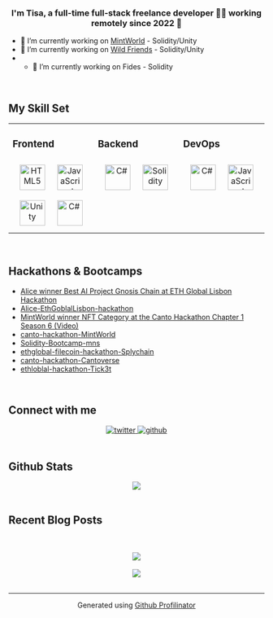 ### <div align="center">I'm Tisa, a full-time full-stack freelance developer 👩‍🎓 working remotely since 2022 🚀</div>  
  

- 🔭 I’m currently working on [MintWorld](https://github.com/mintworldgame) - Solidity/Unity
- 🔭 I’m currently working on [Wild Friends](https://wildfriends.xyz/) - Solidity/Unity
- - 🔭 I’m currently working on Fides - Solidity
  

<br/>  


## My Skill Set  
<table><tr><td valign="top" width="33%">



### Frontend  
<div align="center">  
<a href="https://en.wikipedia.org/wiki/HTML5" target="_blank"><img style="margin: 10px" src="https://profilinator.rishav.dev/skills-assets/html5-original-wordmark.svg" alt="HTML5" height="50" /></a>  
<a href="https://www.javascript.com/" target="_blank"><img style="margin: 10px" src="https://profilinator.rishav.dev/skills-assets/javascript-original.svg" alt="JavaScript" height="50" /></a>  
<a href="https://unity.com/" target="_blank"><img style="margin: 10px" src="https://profilinator.rishav.dev/skills-assets/unity.png" alt="Unity" height="50" /></a>  
<a href="https://docs.microsoft.com/en-us/dotnet/csharp/" target="_blank"><img style="margin: 10px" src="https://profilinator.rishav.dev/skills-assets/csharp-original.svg" alt="C#" height="50" /></a>  
</div>

</td><td valign="top" width="33%">



### Backend  
<div align="center">  
<a href="https://docs.microsoft.com/en-us/dotnet/csharp/" target="_blank"><img style="margin: 10px" src="https://profilinator.rishav.dev/skills-assets/csharp-original.svg" alt="C#" height="50" /></a>  
<a href="https://docs.soliditylang.org/en/latest/index.html" target="_blank"><img style="margin: 10px" src="https://docs.soliditylang.org/en/latest/_static/logo.svg" alt="Solidity" height="50" /></a>
</div>

</td><td valign="top" width="33%">



### DevOps  
<div align="center">  
<a href="https://docs.microsoft.com/en-us/dotnet/csharp/" target="_blank"><img style="margin: 10px" src="https://profilinator.rishav.dev/skills-assets/csharp-original.svg" alt="C#" height="50" /></a>  
<a href="https://www.javascript.com/" target="_blank"><img style="margin: 10px" src="https://profilinator.rishav.dev/skills-assets/javascript-original.svg" alt="JavaScript" height="50" /></a>  
</div>

</td></tr></table>  

<br/>  

## Hackathons & Bootcamps
<div>

<ul>
  <li><a href="https://ethglobal.com/showcase/alice-wsh36">Alice winner Best AI Project Gnosis Chain at ETH Global Lisbon Hackathon</a></li>
  <li><a href="https://github.com/Tisi22/alice-ethlisbon">Alice-EthGoblalLisbon-hackathon</a></li>
  <li><a href="https://www.youtube.com/watch?v=dsmLOrXLMGQ">MintWorld winner NFT Category at the Canto Hackathon Chapter 1 Season 6 (Video)</a></li>
  <li><a href="https://github.com/Tisi22/chapter_1_season_6">canto-hackathon-MintWorld</a></li>
  <li><a href="https://github.com/Tisi22/Solidity-Bootcamp-mns">Solidity-Bootcamp-mns</a></li>
  <li><a href="https://github.com/Tisi22/ethglobal-filecoin-hackathon-Splychain">ethglobal-filecoin-hackathon-Splychain</a></li>
  <li><a href="https://github.com/Tisi22/chapter_1_season_5">canto-hackathon-Cantoverse</a></li>
  <li><a href="https://github.com/Tisi22/ethloblal-hackathon-Tick3t">ethloblal-hackathon-Tick3t</a></li>
</ul>
</div>
<br />

## Connect with me  
<div align="center">
<a href="https://twitter.com/@Tisieo" target="_blank">
<img src=https://img.shields.io/badge/twitter-%2300acee.svg?&style=for-the-badge&logo=twitter&logoColor=white alt=twitter style="margin-bottom: 5px;" />
</a>
<a href="https://github.com/Tisi22" target="_blank">
<img src=https://img.shields.io/badge/github-%2324292e.svg?&style=for-the-badge&logo=github&logoColor=white alt=github style="margin-bottom: 5px;" />
</a>  
</div>  
  

<br/>  


## Github Stats  
<div align="center"><img src="https://github-readme-stats.vercel.app/api?username=Tisi22&show_icons=true&count_private=true&hide_border=true" align="center" /></div>  

<br/>  


## Recent Blog Posts  
  

<br/>  

  

<br/>  

<div align="center">
<img src="https://komarev.com/ghpvc/?username=Tisi22&&style=flat-square" align="center" />
</div>  
  

<br/>  

<div align="center">
            <a href="https://ko-fi.com/mwdev" target="_blank" style="display: inline-block;">
                <img
                    src="https://img.shields.io/badge/Donate-Ko--fi-F16061.svg?style=flat-square&logo=ko-fi" 
                    align="center"
                />
            </a></div>
<br />

----
<div align="center">Generated using <a href="https://profilinator.rishav.dev/" target="_blank">Github Profilinator</a></div>

